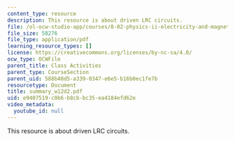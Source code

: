 ```yaml
---
content_type: resource
description: This resource is about driven LRC circuits.
file: /ol-ocw-studio-app/courses/8-02-physics-ii-electricity-and-magnetism-spring-2007/e9407519c0b6b8cbbc35ea4184efd62e_summary_w12d2.pdf
file_size: 58276
file_type: application/pdf
learning_resource_types: []
license: https://creativecommons.org/licenses/by-nc-sa/4.0/
ocw_type: OCWFile
parent_title: Class Activities
parent_type: CourseSection
parent_uid: 588b48d5-a339-0347-e6e5-b16b0ec1fe7b
resourcetype: Document
title: summary_w12d2.pdf
uid: e9407519-c0b6-b8cb-bc35-ea4184efd62e
video_metadata:
  youtube_id: null
---
```

This resource is about driven LRC circuits.